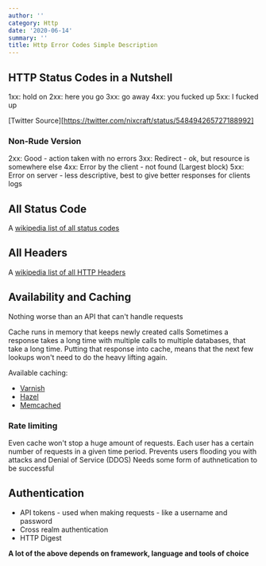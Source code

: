 ```yaml
---
author: ''
category: Http
date: '2020-06-14'
summary: ''
title: Http Error Codes Simple Description
---
```

## HTTP Status Codes in a Nutshell

1xx: hold on
2xx: here you go
3xx: go away
4xx: you fucked up
5xx: I fucked up

[Twitter Source][https://twitter.com/nixcraft/status/548494265727188992]

### Non-Rude Version

2xx: Good - action taken with no errors
3xx: Redirect - ok, but resource is somewhere else
4xx: Error by the client - not found (Largest block)
5xx: Error on server - less descriptive, best to give better responses for clients logs

## All Status Code

A [wikipedia list of all status codes](https://en.wikipedia.org/wiki/List_of_HTTP_status_codes)

## All Headers

A [wikipedia list of all HTTP Headers](https://en.wikipedia.org/wiki/List_of_HTTP_header_fields#Response_fields)

## Availability and Caching

Nothing worse than an API that can't handle requests

Cache runs in memory that keeps newly created calls
Sometimes a response takes a long time with multiple calls to multiple databases, that take a long time.
Putting that response into cache, means that the next few lookups won't need to do the heavy lifting again.

Available caching:

* [Varnish](https://varnish-cache.org/)
* [Hazel](https://hazelcast.org/)
* [Memcached](http://www.memcached.org/)

    


### Rate limiting

Even cache won't stop a huge amount of requests.
Each user has a certain number of requests in a given time period.
Prevents users flooding you with attacks and Denial of Service (DDOS)
Needs some form of authnetication to be successful

## Authentication

* API tokens - used when making requests - like a username and password
* Cross realm authentication
* HTTP Digest

**A lot of the above depends on framework, language and tools of choice**